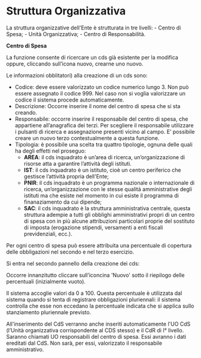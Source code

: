 # Struttura Organizzativa

La struttura organizzative dell'Ente è strutturata in tre livelli: - Centro di Spesa; - Unità Organizzativa; - Centro di Responsabilità.

**Centro di Spesa**

La funzione consente di ricercare un cds già esistente per la modifica oppure, cliccando sull’icona nuovo, crearne uno nuovo.

Le informazioni obblitatori) alla creazione di un cds sono:

- Codice: deve essere valorizzato un codice numerico lungo 3. Non può essere assegnato il codice 999. Nel caso non si voglia valorizzare un codice il sistema procede automaticamente.
- Descrizione: Occorre inserire il nome del centro di spesa che si sta creando.
- Responsabile: occorre inserire il responsabile del centro di spesa, che appartiene all’anagrafica dei terzi. Per scegliere il responsabile utilizzare i pulsanti di ricerca e assegnazione presenti vicino al campo. E’ possibile creare un nuovo terzo contestualmente a questa funzione.
- Tipologia: è possibile una scelta tra quattro tipologie, ognuna delle quali ha degli effetti nel proseguo:
  - **AREA**: il cds inquadrato è un’area di ricerca, un’organizzazione di risorse atta a garantire l’attività degli istituti.
  - **IST**: il cds inquadrato è un istituto, cioè un centro periferico che gestisce l’attività propria dell'Ente;
  - **PNIR**: il cds inquadrato è un programma nazionale o internazionale di ricerca, un’organizzazione con le stesse qualità amministrative degli istituti ma che esiste nel momento in cui esiste il programma di finanaziamento da cui dipende;
  - **SAC**: il cds inquadrato è la struttura amministrativa centrale, questa struttura adempie a tutti gli obblighi amministrativi propri di un centro di spesa con in più alcune attribuzioni particolari proprie del sostituto di imposta (erogazione stipendi, versamenti a enti fiscali previdenziali, ecc.).

Per ogni centro di spesa può essere attribuita una percentuale di copertura delle obbligazioni nel secondo e nel terzo esercizio.

Si entra nel secondo pannello della creazione dei cds:

Occorre innanzitutto cliccare sull’iconcina 'Nuovo' sotto il riepilogo delle percentuali (inizialmente vuoto).

Il sistema accoglie valori da 0 a 100. Questa percentuale è utilizzata dal sistema quando si tenta di registrare obbligazioni pluriennali: il sistema controlla che esse non eccedano la percentuale indicata che si applica sullo stanziamento pluriennale previsto.

All'inserimento del CdS verranno anche inseriti automaticamente l'UO CdS (l’Unità organizzativa corrispondente al CDS stesso) e il CdR di I° livello. Saranno chiamati UO responsabili del centro di spesa. Essi avranno i dati ereditati dal CdS. Non sarà, per essi, valorizzato il responsabile amministrativo.